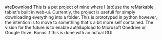 #reDownload
This is a pet project of mine where I (ab)use the reMarkable tablet's built in web-ui. Currently, the project is usefull for simply downloading everything into a folder. 
This is prototyped in python however, the intention is to move to something that's a bit more self contained. The vision for the future is to enable auth&upload to Microsoft Onedrive or Google Drive. Bonus if this is done with an actual GUI.
